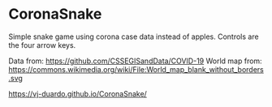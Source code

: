 # CoronaSnake

Simple snake game using corona case data instead of apples.
Controls are the four arrow keys.

Data from: https://github.com/CSSEGISandData/COVID-19
World map from: https://commons.wikimedia.org/wiki/File:World_map_blank_without_borders.svg





https://vj-duardo.github.io/CoronaSnake/
